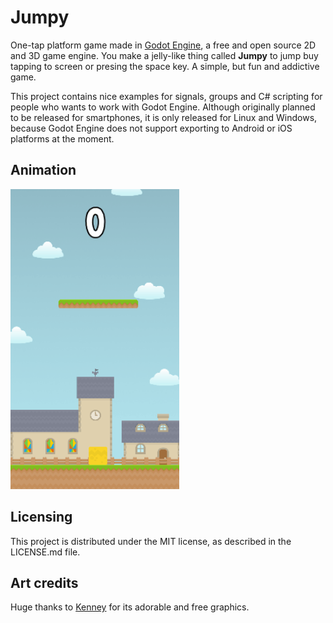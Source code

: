 
# Jumpy
One-tap platform game made in [Godot Engine](https://github.com/godotengine), a free and open source 2D and 3D game engine. You make a jelly-like thing called **Jumpy** to jump buy tapping to screen or presing the space key. A simple, but fun and addictive game.

This project contains nice examples for signals, groups and C# scripting for people who wants to work with Godot Engine. Although originally planned to be released for smartphones, it is only released for Linux and Windows, because Godot Engine does not support exporting to Android or iOS platforms at the moment.

## Animation
<img src="animation.gif" width="270" height="480">

## Licensing
This project is distributed under the MIT license, as described in the LICENSE.md file.

## Art credits
Huge thanks to [Kenney](https://kenney.nl/) for its adorable and free graphics.
